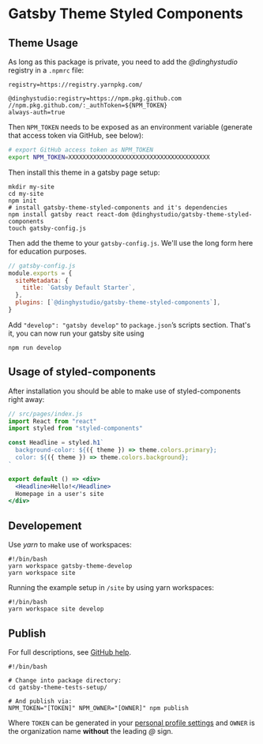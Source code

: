 # Gatsby Theme Styled Components


## Theme Usage

As long as this package is private, you need to add the _@dinghystudio_ registry in a `.npmrc` file:

```
registry=https://registry.yarnpkg.com/

@dinghystudio:registry=https://npm.pkg.github.com
//npm.pkg.github.com/:_authToken=${NPM_TOKEN}
always-auth=true
```

Then `NPM_TOKEN` needs to be exposed as an environment variable (generate that access token via GitHub, see below):

```bash
# export GitHub access token as NPM_TOKEN
export NPM_TOKEN=XXXXXXXXXXXXXXXXXXXXXXXXXXXXXXXXXXXXXXXX
```

Then install this theme in a gatsby page setup:

```shell
mkdir my-site
cd my-site
npm init
# install gatsby-theme-styled-components and it's dependencies
npm install gatsby react react-dom @dinghystudio/gatsby-theme-styled-components
touch gatsby-config.js
```

Then add the theme to your `gatsby-config.js`. We'll use the long form
here for education purposes.

```javascript
// gatsby-config.js
module.exports = {
  siteMetadata: {
    title: `Gatsby Default Starter`,
  },
  plugins: [`@dinghystudio/gatsby-theme-styled-components`],
}
```

Add `"develop": "gatsby develop"` to `package.json`’s scripts section.
That's it, you can now run your gatsby site using

```shell
npm run develop
```


## Usage of styled-components

After installation you should be able to make use of styled-components right away:

```jsx
// src/pages/index.js
import React from "react"
import styled from "styled-components"

const Headline = styled.h1`
  background-color: ${({ theme }) => theme.colors.primary};
  color: ${({ theme }) => theme.colors.background};
`

export default () => <div>
  <Headline>Hello!</Headline>
  Homepage in a user's site
</div>
```


## Developement

Use _yarn_ to make use of workspaces:

```shell
#!/bin/bash
yarn workspace gatsby-theme-develop
yarn workspace site
```

Running the example setup in `/site` by using yarn workspaces:

```shell
#!/bin/bash
yarn workspace site develop
```


## Publish

For full descriptions, see [GitHub help](https://help.github.com/en/github/managing-packages-with-github-packages/configuring-npm-for-use-with-github-packages).

```shell
#!/bin/bash

# Change into package directory:
cd gatsby-theme-tests-setup/

# And publish via:
NPM_TOKEN="[TOKEN]" NPM_OWNER="[OWNER]" npm publish
```

Where `TOKEN` can be generated in your [personal profile settings](https://github.com/settings/tokens) and `OWNER` is the organization name **without** the leading _@_ sign.
